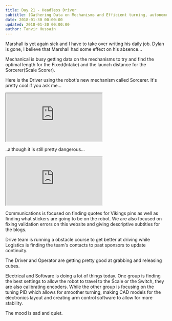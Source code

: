 ```yaml
---
title: Day 21 - Headless Driver
subtitle: (Gathering Data on Mechanisms and Efficient turning, autonomous, and encoders)
date: 2018-01-30 00:00:00
updated: 2018-01-30 00:00:00
author: Tanvir Hussain
---
```


Marshall is yet again sick and I have to take over writing his daily job. Dylan is gone, I believe that Marshall had some effect on his absence...

Mechanical is busy getting data on the mechanisms to try and find the optimal length for the Fixed(Intake) and the launch distance for the Sorcerer(Scale Scorer).

Here is the Driver using the robot's new mechanism called Sorcerer. It's pretty cool if you ask me...

<div class="videowrapper">
  <iframe src="https://www.youtube.com/embed/IxsmbeNZoOQ" allowfullscreen></iframe>
</div>

..although it is still pretty dangerous...

<div class="videowrapper">
  <iframe src="https://www.youtube.com/embed/tL0sCFJ97Z0" allowfullscreen></iframe>
</div>

Communications is focused on finding quotes for Vikings pins as well as finding what stickers are going to be on the robot. We are also focused on fixing validation errors on this website and giving descriptive subtitles for the blogs.

Drive team is running a obstacle course to get better at driving while Logistics is finding the team's contacts to past sponsors to update continuity.

The Driver and Operator are getting pretty good at grabbing and releasing cubes.

Electrical and Software is doing a lot of things today. One group is finding the best settings to allow the robot to travel to the Scale or the Switch, they are also calibrating encoders. While the other group is focusing on the tuning PID which allows for smoother turning, making CAD models for the electronics layout and creating arm control software to allow for more stability.

The mood is sad and quiet.